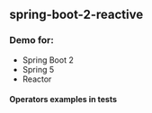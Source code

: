 ## spring-boot-2-reactive

### Demo for:
* Spring Boot 2
* Spring 5
* Reactor


#### Operators examples in tests
